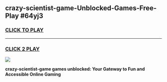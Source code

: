 
## crazy-scientist-game-Unblocked-Games-Free-Play #64yj3
<h3>
<a href="https://us.freeplayer.one?title=crazy-scientist-game&ref=9M">CLICK TO PLAY</a></h3>
<hr>

<h3>
<a href="https://us.freeplayer.one?title=crazy-scientist-game&ref=9M">CLICK 2 PLAY</a>
  
</h3>

<a href="https://us.freeplayer.one?title=crazy-scientist-game&ref=9M"><img src="https://clearcache.store/games.png"></a>


**crazy-scientist-game games unblocked: Your Gateway to Fun and Accessible Online Gaming**
